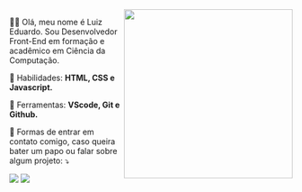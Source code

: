 <img src="https://raw.githubusercontent.com/MicaelliMedeiros/micaellimedeiros/master/image/computer-illustration.png" min-width="300px" max-width="300px" width="300px" align="right" alt="">

<p align="left">
  🙋‍♂️ Olá, meu nome é Luiz Eduardo. Sou Desenvolvedor Front-End em formação e acadêmico em Ciência da Computação.
</p>

<p align="left">
  🦄 Habilidades: <strong>HTML, CSS e Javascript.</strong>
</p>

<p align="left">
  💼 Ferramentas: <strong>VScode, Git e Github.</strong>
</p>

<p align="left">
  💌 Formas de entrar em contato comigo, caso queira bater um papo ou falar sobre algum projeto: ⤵️
</p>

<p align="left">
  <a href="https://www.linkedin.com/in/luiz-eeduardoo/" alt="Linkedin">
  <img src="https://img.shields.io/badge/-Linkedin-0e76a8?style=flat-square&logo=Linkedin&logoColor=white&link=https://www.linkedin.com/in/luiz-eeduardoo/"/></a>

  <a href="https://www.instagram.com/luizz_edduardoo_/" alt="Instagram">
  <img src="https://img.shields.io/badge/-Instagram-DF0174?style=flat-square&labelColor=DF0174&logo=instagram&logoColor=white&link=https://www.instagram.com/luizz_edduardoo_/"/></a>
</p>  
